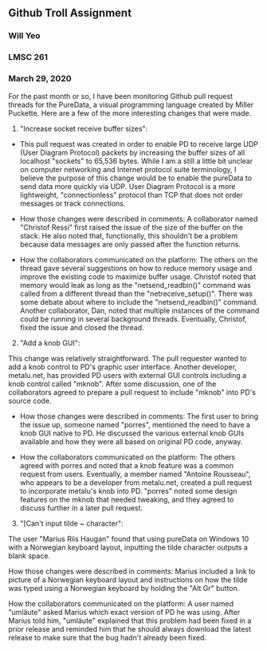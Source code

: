 ## Github Troll Assignment
### Will Yeo
### LMSC 261
### March 29, 2020

For the past month or so, I have been monitoring Github pull request threads for the PureData, a visual programming language created by Miller Puckette. Here are a few of the more interesting changes that were made.

1. "Increase socket receive buffer sizes":

- This pull request was created in order to enable PD to receive large UDP (User Diagram Protocol) packets by increasing the buffer sizes of all localhost "sockets" to 65,536 bytes. While I am a still a little bit unclear on computer networking and Internet protocol suite terminology, I believe the purpose of this change would be to enable the pureData to send data more quickly via UDP. User Diagram Protocol is a more lightweight, "connectionless" protocol than TCP that does not order messages or track connections.

- How those changes were described in comments: A collaborator named "Christof Ressi" first raised the issue of the size of the buffer on the stack. He also noted that, functionally, this shouldn't be a problem because data messages are only passed after the function returns.

- How the collaborators communicated on the platform: The others on the thread gave several suggestions on how to reduce memory usage and improve the existing code to maximize buffer usage. Christof noted that memory would leak as long as the "netsend_readbin()" command was called from a different thread than the "netreceive_setup()". There was some debate about where to include the "netsend_readbin()" command. Another collaborator, Dan, noted that multiple instances of the command could be running in several background threads. Eventually, Christof, fixed the issue and closed the thread.

2. "Add a knob GUI":

This change was relatively straightforward. The pull requester wanted to add a knob control to PD's graphic user interface. Another developer, metalu.net, has provided PD users with external GUI controls including a knob control called "mknob". After some discussion, one of the collaborators agreed to prepare a pull request to include "mknob" into PD's source code.

- How those changes were described in comments: The first user to bring the issue up, someone named "porres", mentioned the need to have a knob GUI native to PD. He discussed the various external knob GUIs available and how they were all based on original PD code, anyway.

- How the collaborators communicated on the platform: The others agreed with porres and noted that a knob feature was a common request from users. Eventually, a member named "Antoine Rousseau", who appears to be a developer from metalu.net, created a pull request to incorporate metalu's knob into PD. "porres" noted some design features on the mknob that needed tweaking, and they agreed to discuss further in a later pull request.

3. "[Can't input tilde ~ character":

The user "Marius Riis Haugan" found that using pureData on Windows 10 with a Norwegian keyboard layout, inputting the tilde character outputs a blank space.

How those changes were described in comments: Marius included a link to picture of a Norwegian keyboard layout and instructions on how the tilde was typed using a Norwegian keyboard by holding the "Alt Gr" button.

How the collaborators communicated on the platform: A user named "umläute" asked Marius which exact version of PD he was using. After Marius told him, "umläute" explained that this problem had been fixed in a prior release and reminded him that he should always download the latest release to make sure that the bug hadn't already been fixed.
